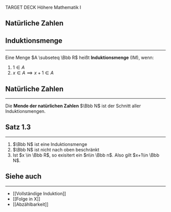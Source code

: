 
TARGET DECK
Höhere Mathematik I

Natürliche Zahlen
--
## Induktionsmenge
***
Eine Menge $A \subseteq \Bbb R$ heißt **Induktionsmenge** (IM), wenn:
1. $1 \in A$
2. $x \in A \implies x+1\in A$
## Natürliche Zahlen
***
Die **Mende der natürlichen Zahlen** $\Bbb N$ ist der Schnitt aller Induktionsmengen.
## Satz 1.3
***
1. $\Bbb N$ ist eine Induktionsmenge
2. $\Bbb N$ ist nicht nach oben beschränkt
3. Ist $x \in \Bbb R$, so exisitert ein $n\in \Bbb n$. Also gilt $x+1\in \Bbb N$.
## Siehe auch
***
* [[Vollständige Induktion]]
* [[Folge in X]]
* [[Abzählbarkeit]]